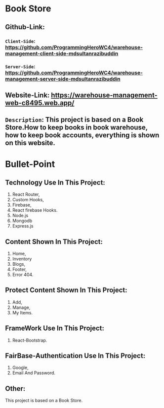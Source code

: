 # Book Store

## Github-Link:
### `Client-Side`: https://github.com/ProgrammingHeroWC4/warehouse-management-client-side-mdsultanrazibuddin

### `Server-Side`: https://github.com/ProgrammingHeroWC4/warehouse-management-server-side-mdsultanrazibuddin

## Website-Link: https://warehouse-management-web-c8495.web.app/

## `Description`: This project is based on a Book Store.How to keep books in book warehouse, how to keep book accounts, everything is shown on this website.

# Bullet-Point

## Technology Use In This Project:
1. React Router,
2. Custom Hooks,
3. Firebase,
4. React firebase Hooks.
5. Node.js
6. Mongodb
7. Express.js

## Content Shown In This Project:
1. Home,
2. Inventory
3. Blogs,
4. Footer,
5. Error 404.
 
 ## Protect Content Shown In This Project:
1. Add,
2. Manage,
3. My Items.

## FrameWork Use In This Project:
1. React-Bootstrap.

## FairBase-Authentication Use In This Project:
1. Google,
2. Email And Password.

## Other:
This project is based on a Book Store.

